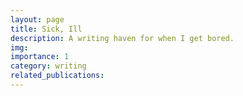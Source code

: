 ```yaml
---
layout: page
title: Sick, Ill
description: A writing haven for when I get bored.
img: 
importance: 1
category: writing
related_publications:
---
```


